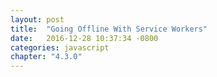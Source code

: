 ```yaml
---
layout: post
title:  "Going Offline With Service Workers"
date:   2016-12-28 10:37:34 -0800
categories: javascript 
chapter: "4.3.0"
---
```


